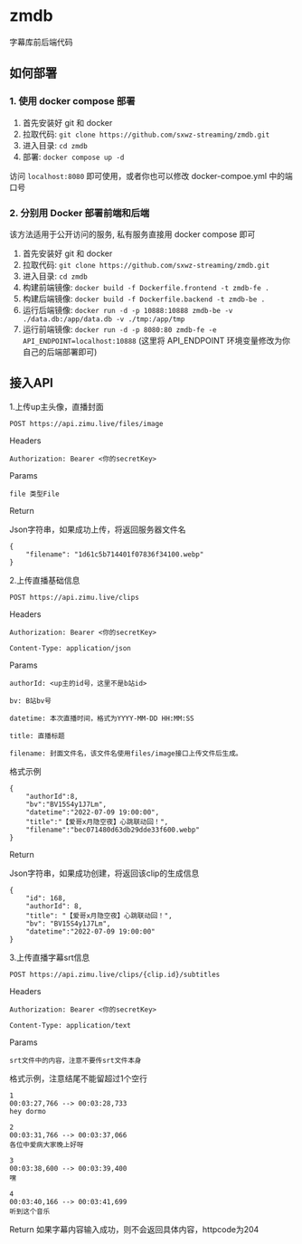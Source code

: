 # zmdb
字幕库前后端代码


## 如何部署

### 1. 使用 docker compose 部署

1. 首先安装好 git 和 docker
2. 拉取代码: `git clone https://github.com/sxwz-streaming/zmdb.git`
3. 进入目录: `cd zmdb`
4. 部署: `docker compose up -d`

访问 `localhost:8080` 即可使用，或者你也可以修改 docker-compoe.yml 中的端口号


### 2. 分别用 Docker 部署前端和后端

该方法适用于公开访问的服务, 私有服务直接用 docker compose 即可

1. 首先安装好 git 和 docker
2. 拉取代码: `git clone https://github.com/sxwz-streaming/zmdb.git`
3. 进入目录: `cd zmdb`
4. 构建前端镜像: `docker build -f Dockerfile.frontend -t zmdb-fe .`
5. 构建后端镜像: `docker build -f Dockerfile.backend -t zmdb-be .`
6. 运行后端镜像: `docker run -d -p 10888:10888 zmdb-be -v ./data.db:/app/data.db -v ./tmp:/app/tmp`
7. 运行前端镜像: `docker run -d -p 8080:80 zmdb-fe -e API_ENDPOINT=localhost:10888` (这里将 API_ENDPOINT 环境变量修改为你自己的后端部署即可)


## 接入API
1.上传up主头像，直播封面

`POST https://api.zimu.live/files/image`

Headers

`Authorization: Bearer <你的secretKey>`

Params

`file 类型File`

Return

Json字符串，如果成功上传，将返回服务器文件名
```
{
    "filename": "1d61c5b714401f07836f34100.webp"
}
```


2.上传直播基础信息

`POST https://api.zimu.live/clips`

Headers

`Authorization: Bearer <你的secretKey>`

`Content-Type: application/json`

Params

`authorId: <up主的id号，这里不是b站id>`

`bv: B站bv号`

`datetime: 本次直播时间，格式为YYYY-MM-DD HH:MM:SS`

`title: 直播标题`

`filename: 封面文件名，该文件名使用files/image接口上传文件后生成。`

格式示例
```
{
    "authorId":8,
    "bv":"BV15S4y1J7Lm",
    "datetime":"2022-07-09 19:00:00",
    "title":"【爱哥x月隐空夜】心跳联动回！",
    "filename":"bec071480d63db29dde33f600.webp"
}
```
Return

Json字符串，如果成功创建，将返回该clip的生成信息
```
{
    "id": 168,
    "authorId": 8,
    "title": "【爱哥x月隐空夜】心跳联动回！",
    "bv": "BV15S4y1J7Lm",
    "datetime":"2022-07-09 19:00:00"
}
```

3.上传直播字幕srt信息

`POST https://api.zimu.live/clips/{clip.id}/subtitles`

Headers

`Authorization: Bearer <你的secretKey>`

`Content-Type: application/text`

Params

`srt文件中的内容，注意不要传srt文件本身`


格式示例，注意结尾不能留超过1个空行
```
1
00:03:27,766 --> 00:03:28,733
hey dormo

2
00:03:31,766 --> 00:03:37,066
各位中爱病大家晚上好呀

3
00:03:38,600 --> 00:03:39,400
嘿

4
00:03:40,166 --> 00:03:41,699
听到这个音乐

```
Return
如果字幕内容输入成功，则不会返回具体内容，httpcode为204
